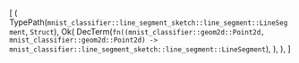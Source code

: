 [
    (
        TypePath(`mnist_classifier::line_segment_sketch::line_segment::LineSegment`, `Struct`),
        Ok(
            DecTerm(`fn((mnist_classifier::geom2d::Point2d, mnist_classifier::geom2d::Point2d) -> mnist_classifier::line_segment_sketch::line_segment::LineSegment`),
        ),
    ),
]